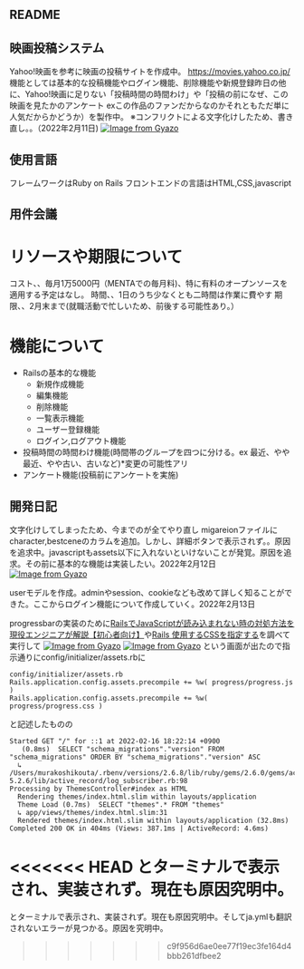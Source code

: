 ## README

## 映画投稿システム
Yahoo!映画を参考に映画の投稿サイトを作成中。 https://movies.yahoo.co.jp/  
機能としては基本的な投稿機能やログイン機能、削除機能や新規登録昨日の他に、Yahoo!映画に足りない「投稿時間の時間わけ」や「投稿の前になぜ、この映画を見たかのアンケート  exこの作品のファンだからなのかそれともただ単に人気だからかどうか）を製作中。
※コンフリクトによる文字化けしたため、書き直し。。（2022年2月11日)
[![Image from Gyazo](https://i.gyazo.com/d3ddaa6a47b5dfe3d8d1a9abbdbcef42.png)](https://gyazo.com/d3ddaa6a47b5dfe3d8d1a9abbdbcef42)　　　

## 使用言語
フレームワークはRuby on Rails フロントエンドの言語はHTML,CSS,javascript

## 用件会議
# リソースや期限について
コスト、、毎月1万5000円（MENTAでの毎月料)、特に有料のオープンソースを適用する予定はなし。
時間、、1日のうち少なくとも二時間は作業に費やす
期限、、2月末まで(就職活動で忙しいため、前後する可能性あり。）

# 機能について
- Railsの基本的な機能
    - 新規作成機能
    - 編集機能
    - 削除機能
    - 一覧表示機能
    - ユーザー登録機能
    - ログイン,ログアウト機能
- 投稿時間の時間わけ機能(時間帯のグループを四つに分ける。ex 最近、やや最近、やや古い、古いなど)*変更の可能性アリ
- アンケート機能(投稿前にアンケートを実施)


## 開発日記
文字化けしてしまったため、今までのが全てやり直し
migareionファイルにcharacter,bestceneのカラムを追加。しかし、詳細ボタンで表示されず。。原因を追求中。javascriptもassets以下に入れないといけないことが発覚。原因を追求。その前に基本的な機能は実装したい。2022年2月12日
[![Image from Gyazo](https://i.gyazo.com/82e478b84c15e7a86bd7e7bf1840b00f.png)](https://gyazo.com/82e478b84c15e7a86bd7e7bf1840b00f)

userモデルを作成。adminやsession、cookieなども改めて詳しく知ることができた。ここからログイン機能について作成していく。2022年2月13日

progressbarの実装のために[RailsでJavaScriptが読み込まれない時の対処方法を現役エンジニアが解説【初心者向け】](https://techacademy.jp/magazine/41310#3)や[Rails 使用するCSSを指定する](https://keruuweb.com/rails-%E4%BD%BF%E7%94%A8%E3%81%99%E3%82%8Bcss%E3%82%92%E6%8C%87%E5%AE%9A%E3%81%99%E3%82%8B/)を調べて実行して
[![Image from Gyazo](https://i.gyazo.com/a8ded7e24908fd17c65c076b8c0eedde.png)](https://gyazo.com/a8ded7e24908fd17c65c076b8c0eedde)
[![Image from Gyazo](https://i.gyazo.com/55f54d3a0be646fe540f264797e6f665.png)](https://gyazo.com/55f54d3a0be646fe540f264797e6f665)
という画面が出たので指示通りにconfig/initializer/assets.rbに

```
config/initializer/assets.rb
Rails.application.config.assets.precompile += %w( progress/progress.js )
Rails.application.config.assets.precompile += %w( progress/progress.css )
```


と記述したものの


```
Started GET "/" for ::1 at 2022-02-16 18:22:14 +0900
   (0.8ms)  SELECT "schema_migrations"."version" FROM "schema_migrations" ORDER BY "schema_migrations"."version" ASC
  ↳ /Users/murakoshikouta/.rbenv/versions/2.6.8/lib/ruby/gems/2.6.0/gems/activerecord-5.2.6/lib/active_record/log_subscriber.rb:98
Processing by ThemesController#index as HTML
  Rendering themes/index.html.slim within layouts/application
  Theme Load (0.7ms)  SELECT "themes".* FROM "themes"
  ↳ app/views/themes/index.html.slim:31
  Rendered themes/index.html.slim within layouts/application (32.8ms)
Completed 200 OK in 404ms (Views: 387.1ms | ActiveRecord: 4.6ms)
```
<<<<<<< HEAD
とターミナルで表示され、実装されず。現在も原因究明中。
=======



とターミナルで表示され、実装されず。現在も原因究明中。そしてja.ymlも翻訳されないエラーが見つかる。原因を究明中。





>>>>>>> c9f956d6ae0ee77f19ec3fe164d4bbb261dfbee2

